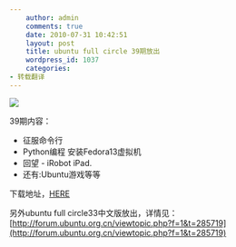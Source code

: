 ```yaml
---
    author: admin
    comments: true
    date: 2010-07-31 10:42:51
    layout: post
    title: ubuntu full circle 39期放出
    wordpress_id: 1037
    categories:
- 转载翻译
---
```


![](http://dl.fullcirclemagazine.org/issue39_en-cover.jpg)

39期内容：

* 征服命令行
* Python编程 安装Fedora13虚拟机
* 回望 - iRobot iPad.  
* 还有:Ubuntu游戏等等

下载地址，[HERE](http://fullcirclemagazine.org/issue-39/)

另外ubuntu full circle33中文版放出，详情见：[http://forum.ubuntu.org.cn/viewtopic.php?f=1&t=285719](http://forum.ubuntu.org.cn/viewtopic.php?f=1&t=285719)

